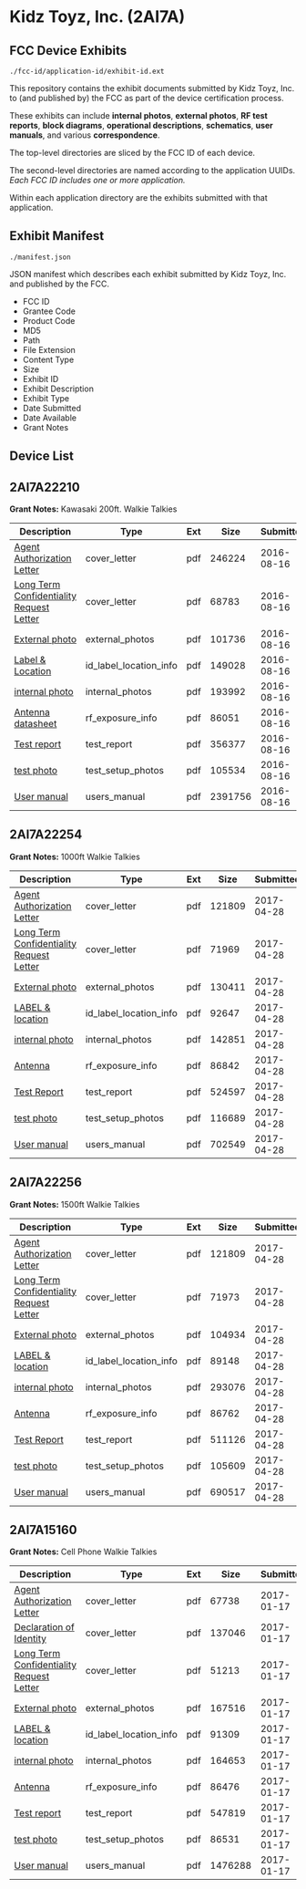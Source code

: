 # Kidz Toyz, Inc. (2AI7A)
## FCC Device Exhibits

```
./fcc-id/application-id/exhibit-id.ext
```

This repository contains the exhibit documents submitted by Kidz Toyz, Inc. to (and published by) the FCC as part of the device certification process.

These exhibits can include **internal photos**, **external photos**, **RF test reports**, **block diagrams**, **operational descriptions**, **schematics**, **user manuals**, and various **correspondence**.

The top-level directories are sliced by the FCC ID of each device.

The second-level directories are named according to the application UUIDs. *Each FCC ID includes one or more application.*

Within each application directory are the exhibits submitted with that application. 

## Exhibit Manifest

```
./manifest.json
```

JSON manifest which describes each exhibit submitted by Kidz Toyz, Inc. and published by the FCC.

- FCC ID
- Grantee Code
- Product Code
- MD5
- Path
- File Extension
- Content Type
- Size
- Exhibit ID
- Exhibit Description
- Exhibit Type
- Date Submitted
- Date Available
- Grant Notes

## Device List
## 2AI7A22210
**Grant Notes:** Kawasaki 200ft. Walkie Talkies

| Description | Type | Ext | Size | Submitted | Available |
| ----------- | ---- | --- | ---- | --------- | --------- |
| [Agent Authorization Letter](2AI7A22210/484c6f202497d7179ccdd77b59861d1b/3099834.pdf) | cover_letter | pdf | 246224 | 2016-08-16 | 2016-08-16 |
| [Long Term Confidentiality Request Letter](2AI7A22210/484c6f202497d7179ccdd77b59861d1b/3099836.pdf) | cover_letter | pdf | 68783 | 2016-08-16 | 2016-08-16 |
| [External photo](2AI7A22210/484c6f202497d7179ccdd77b59861d1b/3099828.pdf) | external_photos | pdf | 101736 | 2016-08-16 | 2016-08-16 |
| [Label & Location](2AI7A22210/484c6f202497d7179ccdd77b59861d1b/3099830.pdf) | id_label_location_info | pdf | 149028 | 2016-08-16 | 2016-08-16 |
| [internal photo](2AI7A22210/484c6f202497d7179ccdd77b59861d1b/3099829.pdf) | internal_photos | pdf | 193992 | 2016-08-16 | 2016-08-16 |
| [Antenna datasheet](2AI7A22210/484c6f202497d7179ccdd77b59861d1b/3099823.pdf) | rf_exposure_info | pdf | 86051 | 2016-08-16 | 2016-08-16 |
| [Test report](2AI7A22210/484c6f202497d7179ccdd77b59861d1b/3099835.pdf) | test_report | pdf | 356377 | 2016-08-16 | 2016-08-16 |
| [test photo](2AI7A22210/484c6f202497d7179ccdd77b59861d1b/3099832.pdf) | test_setup_photos | pdf | 105534 | 2016-08-16 | 2016-08-16 |
| [User manual](2AI7A22210/484c6f202497d7179ccdd77b59861d1b/3099833.pdf) | users_manual | pdf | 2391756 | 2016-08-16 | 2016-08-16 |
## 2AI7A22254
**Grant Notes:** 1000ft Walkie Talkies

| Description | Type | Ext | Size | Submitted | Available |
| ----------- | ---- | --- | ---- | --------- | --------- |
| [Agent Authorization Letter](2AI7A22254/7ca6aa82b9ee000cb2e5a222b2ee6f78/3374737.pdf) | cover_letter | pdf | 121809 | 2017-04-28 | 2017-04-28 |
| [Long Term Confidentiality Request Letter](2AI7A22254/7ca6aa82b9ee000cb2e5a222b2ee6f78/3374853.pdf) | cover_letter | pdf | 71969 | 2017-04-28 | 2017-04-28 |
| [External photo](2AI7A22254/7ca6aa82b9ee000cb2e5a222b2ee6f78/3374843.pdf) | external_photos | pdf | 130411 | 2017-04-28 | 2017-04-28 |
| [LABEL & location](2AI7A22254/7ca6aa82b9ee000cb2e5a222b2ee6f78/3374845.pdf) | id_label_location_info | pdf | 92647 | 2017-04-28 | 2017-04-28 |
| [internal photo](2AI7A22254/7ca6aa82b9ee000cb2e5a222b2ee6f78/3374844.pdf) | internal_photos | pdf | 142851 | 2017-04-28 | 2017-04-28 |
| [Antenna](2AI7A22254/7ca6aa82b9ee000cb2e5a222b2ee6f78/3374839.pdf) | rf_exposure_info | pdf | 86842 | 2017-04-28 | 2017-04-28 |
| [Test Report](2AI7A22254/7ca6aa82b9ee000cb2e5a222b2ee6f78/3374851.pdf) | test_report | pdf | 524597 | 2017-04-28 | 2017-04-28 |
| [test photo](2AI7A22254/7ca6aa82b9ee000cb2e5a222b2ee6f78/3374848.pdf) | test_setup_photos | pdf | 116689 | 2017-04-28 | 2017-04-28 |
| [User manual](2AI7A22254/7ca6aa82b9ee000cb2e5a222b2ee6f78/3374849.pdf) | users_manual | pdf | 702549 | 2017-04-28 | 2017-04-28 |
## 2AI7A22256
**Grant Notes:** 1500ft Walkie Talkies

| Description | Type | Ext | Size | Submitted | Available |
| ----------- | ---- | --- | ---- | --------- | --------- |
| [Agent Authorization Letter](2AI7A22256/f50a428b1ee39a307db2ecc319e1c09f/3374737.pdf) | cover_letter | pdf | 121809 | 2017-04-28 | 2017-04-28 |
| [Long Term Confidentiality Request Letter](2AI7A22256/f50a428b1ee39a307db2ecc319e1c09f/3374752.pdf) | cover_letter | pdf | 71973 | 2017-04-28 | 2017-04-28 |
| [External photo](2AI7A22256/f50a428b1ee39a307db2ecc319e1c09f/3374730.pdf) | external_photos | pdf | 104934 | 2017-04-28 | 2017-04-28 |
| [LABEL & location](2AI7A22256/f50a428b1ee39a307db2ecc319e1c09f/3374732.pdf) | id_label_location_info | pdf | 89148 | 2017-04-28 | 2017-04-28 |
| [internal photo](2AI7A22256/f50a428b1ee39a307db2ecc319e1c09f/3374731.pdf) | internal_photos | pdf | 293076 | 2017-04-28 | 2017-04-28 |
| [Antenna](2AI7A22256/f50a428b1ee39a307db2ecc319e1c09f/3374726.pdf) | rf_exposure_info | pdf | 86762 | 2017-04-28 | 2017-04-28 |
| [Test Report](2AI7A22256/f50a428b1ee39a307db2ecc319e1c09f/3374738.pdf) | test_report | pdf | 511126 | 2017-04-28 | 2017-04-28 |
| [test photo](2AI7A22256/f50a428b1ee39a307db2ecc319e1c09f/3374735.pdf) | test_setup_photos | pdf | 105609 | 2017-04-28 | 2017-04-28 |
| [User manual](2AI7A22256/f50a428b1ee39a307db2ecc319e1c09f/3374736.pdf) | users_manual | pdf | 690517 | 2017-04-28 | 2017-04-28 |
## 2AI7A15160
**Grant Notes:** Cell Phone Walkie Talkies

| Description | Type | Ext | Size | Submitted | Available |
| ----------- | ---- | --- | ---- | --------- | --------- |
| [Agent Authorization Letter](2AI7A15160/2a1def7fcb02697b29309203a702697e/3261275.pdf) | cover_letter | pdf | 67738 | 2017-01-17 | 2017-01-17 |
| [Declaration of Identity](2AI7A15160/2a1def7fcb02697b29309203a702697e/3261276.pdf) | cover_letter | pdf | 137046 | 2017-01-17 | 2017-01-17 |
| [Long Term Confidentiality Request Letter](2AI7A15160/2a1def7fcb02697b29309203a702697e/3261280.pdf) | cover_letter | pdf | 51213 | 2017-01-17 | 2017-01-17 |
| [External photo](2AI7A15160/2a1def7fcb02697b29309203a702697e/3261278.pdf) | external_photos | pdf | 167516 | 2017-01-17 | 2017-01-17 |
| [LABEL & location](2AI7A15160/2a1def7fcb02697b29309203a702697e/3261272.pdf) | id_label_location_info | pdf | 91309 | 2017-01-17 | 2017-01-17 |
| [internal photo](2AI7A15160/2a1def7fcb02697b29309203a702697e/3261279.pdf) | internal_photos | pdf | 164653 | 2017-01-17 | 2017-01-17 |
| [Antenna](2AI7A15160/2a1def7fcb02697b29309203a702697e/3261267.pdf) | rf_exposure_info | pdf | 86476 | 2017-01-17 | 2017-01-17 |
| [Test report](2AI7A15160/2a1def7fcb02697b29309203a702697e/3261277.pdf) | test_report | pdf | 547819 | 2017-01-17 | 2017-01-17 |
| [test photo](2AI7A15160/2a1def7fcb02697b29309203a702697e/3261281.pdf) | test_setup_photos | pdf | 86531 | 2017-01-17 | 2017-01-17 |
| [User manual](2AI7A15160/2a1def7fcb02697b29309203a702697e/3261274.pdf) | users_manual | pdf | 1476288 | 2017-01-17 | 2017-01-17 |
